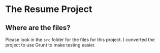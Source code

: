 # The Resume Project

## Where are the files?

Please look in the `src` folder for the files for this project. I converted the project to use Grunt to make testing easier.
